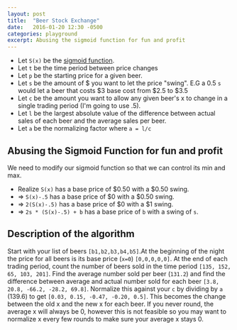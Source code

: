 ```yaml
---
layout: post
title:  "Beer Stock Exchange"
date:   2016-01-20 12:30 -0500
categories: playground
excerpt: Abusing the sigmoid function for fun and profit
---
```


- Let `S(x)` be the [sigmoid function](https://en.wikipedia.org/wiki/Sigmoid_function).
- Let `t` be the time period between price changes
- Let `p` be the starting price for a given beer.
- Let `s` be the amount of $ you want to let the price "swing". E.G a 0.5 `s` would let a beer that costs $3 base cost from $2.5 to $3.5
- Let `c` be the amount you want to allow any given beer's x to change in a single trading period (I'm going to use .5).
- Let `l` be the largest absolute value of the difference between actual sales of each beer and the average sales per beer.
- Let `a` be the normalizing factor where `a = l/c`


Abusing the Sigmoid Function for fun and profit
-----------------------------------------------

We need to modify our sigmoid function so that we can control its min and max.

- Realize `S(x)` has a base price of $0.50 with a $0.50 swing.
- => `S(x)-.5` has a base price of $0 with a $0.50 swing.
- => `2(S(x)-.5)` has a base price of $0 with a $1 swing.
- => `2s * (S(x)-.5) + b` has a base price of `b` with a swing of `s`.

Description of the algorithm
----------------------------
Start with your list of beers `[b1,b2,b3,b4,b5]`.At the beginning of the night the price for all beers is its base price (`x=0`)
`[0,0,0,0,0]`.
At the end of each trading period, count the number of beers sold in the time period `[135, 152, 65, 103, 201]`.
Find the average number sold per beer (`131.2`) and find the difference between average and actual number sold for each beer
`[3.8, 20.8, -66.2, -28.2, 69.8]`. Normalize this against your `c` by dividing by `a` (139.6) to get `[0.03, 0.15, -0.47, -0.20, 0.5]`.
This becomes the change between the old x and the new x for each beer. If you never round, the average x will always be 0, however this
is not feasible so you may want to normalize x every few rounds to make sure your average x stays 0.
